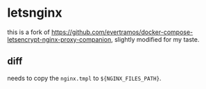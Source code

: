 # letsnginx

this is a fork of https://github.com/evertramos/docker-compose-letsencrypt-nginx-proxy-companion, slightly modified for my taste.

## diff

needs to copy the `nginx.tmpl` to `${NGINX_FILES_PATH}`.